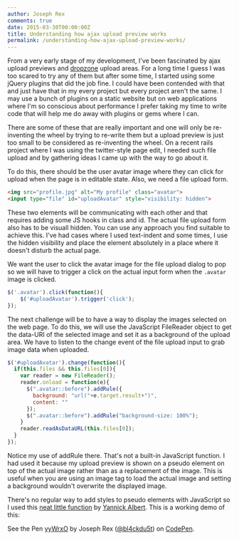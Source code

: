 ```yaml
---
author: Joseph Rex
comments: true
date: 2015-03-30T00:00:00Z
title: Understanding how ajax upload preview works
permalink: /understanding-how-ajax-upload-preview-works/
---
```


From a very early stage of my development, I've been fascinated by ajax upload previews and [dropzone][1] upload areas. For a long time I guess I was too scared to try any of them but after some time, I started using some jQuery plugins that did the job fine. I could have been contended with that and just have that in my every project but every project aren't the same. I may use a bunch of plugins on a static website but on web applications where I'm so conscious about performance I prefer taking my time to write code that will help me do away with plugins or gems where I can.
<!--more-->

There are some of these that are really important and one will only be re-inventing the wheel by trying to re-write them but a upload preview is just too small to be considered as re-inventing the wheel. On a recent rails project where I was using the twitter-style page edit, I needed such file upload and by gathering ideas I came up with the way to go about it.

To do this, there should be the user avatar image where they can click for upload when the page is in editable state. Also, we need a file upload form.

```html
<img src="profile.jpg" alt="My profile" class="avatar">
<input type="file" id="uploadAvatar" style="visibility: hidden">
```

These two elements will be communicating with each other and that requires adding some JS hooks in class and id. The actual file upload form also has to be visuall hidden. You can use any approach you find suitable to achieve this. I've had cases where I used text-indent and some times, I use the hidden visibility and place the element absolutely in a place where it doesn't disturb the actual page.

We want the user to click the avatar image for the file upload dialog to pop so we will have to trigger a click on the actual input form when the `.avatar` image is clicked.

```js
$('.avatar').click(function(){
    $('#uploadAvatar').trigger('click');
});
```

The next challenge will be to have a way to display the images selected on the web page. To do this, we will use the JavaScript FileReader object to get the data-URI of the selected image and set it as a background of the upload area. We have to listen to the change event of the file upload input to grab image data when uploaded.

```js
$('#uploadAvatar').change(function(){
  if(this.files && this.files[0]){
    var reader = new FileReader();
    reader.onload = function(e){
      $(".avatar::before").addRule({
        background: "url("+e.target.result+")",
        content: ""
      });
      $(".avatar::before").addRule("background-size: 100%");
    }
    reader.readAsDataURL(this.files[0]);
  }
});
```

Notice my use of addRule there. That's not a built-in JavaScript function. I had used it because my upload preview is shown on a pseudo element on top of the actual image rather than as a replacement of the image. This is useful when you are using an image tag to load the actual image and setting a background wouldn't overwrite the displayed image.

There's no regular way to add styles to pseudo elements with JavaScript so I used this [neat little function][2] by [Yannick Albert][3]. This is a working demo of this:

<p data-height="268" data-theme-id="0" data-slug-hash="yyWrxO" data-default-tab="result" data-user="bl4ckdu5t" class='codepen'>See the Pen <a href='http://codepen.io/bl4ckdu5t/pen/yyWrxO/'>yyWrxO</a> by Joseph Rex (<a href='http://codepen.io/bl4ckdu5t'>@bl4ckdu5t</a>) on <a href='http://codepen.io'>CodePen</a>.</p>
<script async src="//assets.codepen.io/assets/embed/ei.js"></script>


[1]: http://www.dropzonejs.com/
[2]: https://gist.github.com/yckart/5563717
[3]: http://yckart.com